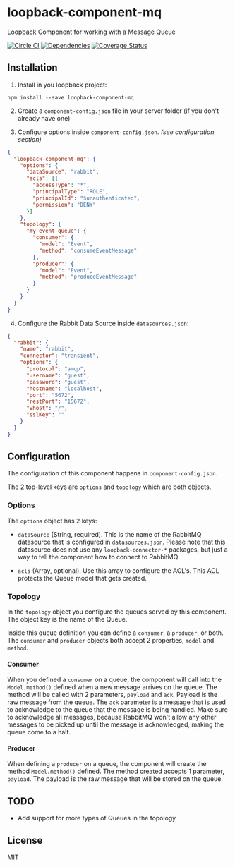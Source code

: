 # loopback-component-mq
Loopback Component for working with a Message Queue

[![Circle CI](https://circleci.com/gh/fullcube/loopback-component-mq.svg?style=svg)](https://circleci.com/gh/fullcube/loopback-component-mq) [![Dependencies](http://img.shields.io/david/fullcube/loopback-component-mq.svg?style=flat)](https://david-dm.org/fullcube/loopback-component-mq) [![Coverage Status](https://coveralls.io/repos/github/fullcube/loopback-component-mq/badge.svg?branch=master)](https://coveralls.io/github/fullcube/loopback-component-mq?branch=master)

## Installation

1. Install in you loopback project:

  `npm install --save loopback-component-mq`

2. Create a `component-config.json` file in your server folder (if you don't already have one)

3. Configure options inside `component-config.json`. *(see configuration section)*

  ```json
  {
    "loopback-component-mq": {
      "options": {
        "dataSource": "rabbit",
        "acls": [{
          "accessType": "*",
          "principalType": "ROLE",
          "principalId": "$unauthenticated",
          "permission": "DENY"
        }]
      },
      "topology": {
        "my-event-queue": {
          "consumer": {
            "model": "Event",
            "method": "consumeEventMessage"
          },
          "producer": {
            "model": "Event",
            "method": "produceEventMessage"
          }
        }
      }
    }
  }
  ```

4. Configure the Rabbit Data Source inside `datasources.json`:

  ```json
  {
    "rabbit": {
      "name": "rabbit",
      "connector": "transient",
      "options": {
        "protocol": "amqp",
        "username": "guest",
        "password": "guest",
        "hostname": "localhost",
        "port": "5672",
        "restPort": "15672",
        "vhost": "/",
        "sslKey": ""
      }
    }
  }
  ```

## Configuration

The configuration of this component happens in `component-config.json`.

The 2 top-level keys are `options` and `topology` which are both objects.

### Options

The `options` object has 2 keys:

- `dataSource` (String, required). This is the name of the RabbitMQ datasource that is configured in `datasources.json`.
Please note that this datasource does not use any `loopback-connector-*` packages, but just a way to tell the component 
how to connect to RabbitMQ.

- `acls` (Array, optional). Use this array to configure the ACL's. This ACL protects the Queue model that gets created.

### Topology

In the `topology` object you configure the queues served by this component. The object key is the name of the Queue. 

Inside this queue definition you can define a `consumer`, a `producer`, or both. The `consumer` and `producer` objects
both accept 2 properties, `model` and `method`.

#### Consumer

When you defined a `consumer` on a queue, the component will call into the `Model.method()` defined when a new message
arrives on the queue. The method will be called with 2 parameters, `payload` and `ack`. Payload is the raw message from
the queue. The `ack` parameter is a message that is used to acknowledge to the queue that the message is being handled.
Make sure to acknowledge all messages, because RabbitMQ won't allow any other messages to be picked up until the message
is acknowledged, making the queue come to a halt.

#### Producer

When defining a `producer` on a queue, the component will create the method `Model.method()` defined. The method created
accepts 1 parameter, `payload`. The payload is the raw message that will be stored on the queue.

## TODO

- Add support for more types of Queues in the topology

## License

MIT
